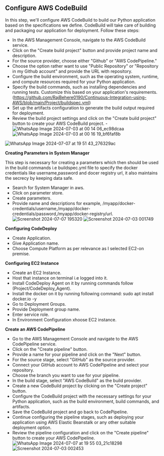 ## Configure AWS CodeBuild

In this step, we'll configure AWS CodeBuild to build our Python application based on the specifications we define. CodeBuild will take care of building and packaging our application for deployment. Follow these steps:

- In the AWS Management Console, navigate to the AWS CodeBuild service.
- Click on the "Create build project" button and provide project name and description.
- For the source provider, choose either "Github" or "AWS CodePipeline."
- Choose the option rather want to use "Public Repository" or "Repository in my Github account" and provide the URL with repository.
- Configure the build environment, such as the operating system, runtime, and compute resources required for your Python application.
- Specify the build commands, such as installing dependencies and running tests. Customize this based on your application's requirements.(https://github.com/RajBehere0190/Continuous-Integration-using-AWS/blob/main/Project/buildspec.yml)
- Set up the artifacts configuration to generate the build output required for deployment.
- Review the build project settings and click on the "Create build project" button to create your AWS CodeBuild project.
-![WhatsApp Image 2024-07-03 at 00 14 06_ec98dcaa](https://github.com/RajBehere0190/Continuous-Integration-using-AWS/assets/117808263/4f498768-2314-42d9-954b-45e4470e2fb4)
![WhatsApp Image 2024-07-03 at 00 16 19_bf6faf8b](https://github.com/RajBehere0190/Continuous-Integration-using-AWS/assets/117808263/d371de2f-ea65-4f2b-880b-f90a928a15e5)

![WhatsApp Image 2024-07-07 at 19 51 43_276329ac](https://github.com/user-attachments/assets/678b55fd-9236-42cd-b312-57a72686243f)

**Creating Parameters in System Manager**

This step is necessary for creating a parameters which then should be used in the build commands i.e buildspec.yml file to specify the docker credentials like username,password and docer registry url,
it also maintains the secrecy by keeping data safe.

- Search for System Manager in aws.
- Click on parameter store.
- Create parameters.
- Provide name and descriptions for example, /myapp/docker-credentials/username,/myapp/docker-credentials/password,/myapp/docker-registry/url.
  ![Screenshot 2024-07-07 195320](https://github.com/user-attachments/assets/4d14710b-9996-4f74-8cdb-df876a76339e)
  ![Screenshot 2024-07-03 001749](https://github.com/user-attachments/assets/4bf25939-2817-452d-af56-90bced2afaf3)



**Configuring CodeDeploy**

- Create Application.
- Give Application name.
- Choose Compute Platform as per relevance as I selected EC2-on premise.

**Configuring EC2 Instance**

- Create an EC2 Instance.
- Host that instance on terminal i.e logged into it.
- Install CodeDeploy Agent on it by running commands follow (Project/CodeDeploy_Agent).
- Install the docker on it by running following command:
  sudo apt install docker.io -y
- Go to Deployment Groups.
- Provide Deployment group name.
- Enter service role.
- In Environment Configuration xhoose EC2 instance.
  
       
**Create an AWS CodePipeline**

- Go to the AWS Management Console and navigate to the AWS CodePipeline service.
- Click on the "Create pipeline" button.
- Provide a name for your pipeline and click on the "Next" button.
- For the source stage, select "GitHub" as the source provider.
- Connect your GitHub account to AWS CodePipeline and select your repository.
- Choose the branch you want to use for your pipeline.
- In the build stage, select "AWS CodeBuild" as the build provider.
- Create a new CodeBuild project by clicking on the "Create project" button.
- Configure the CodeBuild project with the necessary settings for your Python application, such as the build environment, build commands, and artifacts.
- Save the CodeBuild project and go back to CodePipeline.
- Continue configuring the pipeline stages, such as deploying your application using AWS Elastic Beanstalk or any other suitable deployment option.
- Review the pipeline configuration and click on the "Create pipeline" button to create your AWS CodePipeline.
 ![WhatsApp Image 2024-07-07 at 19 55 03_21c18298](https://github.com/RajBehere0190/Continuous-Integration-using-AWS/assets/117808263/c12f837b-9894-4c0f-9ca9-414bb0e358bc)
![Screenshot 2024-07-03 002453](https://github.com/user-attachments/assets/ba7f4942-77a4-4e4c-96ec-9b638998d5ac)




